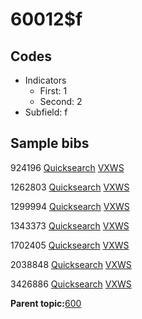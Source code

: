 # 60012$f

## Codes

-   Indicators
    -   First: 1
    -   Second: 2
-   Subfield: f

## Sample bibs

924196 [Quicksearch](https://search.library.yale.edu/catalog/924196) [VXWS](http://prodorbis.library.yale.edu:7014/vxws/GetHoldingsService?bibId=924196)

1262803 [Quicksearch](https://search.library.yale.edu/catalog/1262803) [VXWS](http://prodorbis.library.yale.edu:7014/vxws/GetHoldingsService?bibId=1262803)

1299994 [Quicksearch](https://search.library.yale.edu/catalog/1299994) [VXWS](http://prodorbis.library.yale.edu:7014/vxws/GetHoldingsService?bibId=1299994)

1343373 [Quicksearch](https://search.library.yale.edu/catalog/1343373) [VXWS](http://prodorbis.library.yale.edu:7014/vxws/GetHoldingsService?bibId=1343373)

1702405 [Quicksearch](https://search.library.yale.edu/catalog/1702405) [VXWS](http://prodorbis.library.yale.edu:7014/vxws/GetHoldingsService?bibId=1702405)

2038848 [Quicksearch](https://search.library.yale.edu/catalog/2038848) [VXWS](http://prodorbis.library.yale.edu:7014/vxws/GetHoldingsService?bibId=2038848)

3426886 [Quicksearch](https://search.library.yale.edu/catalog/3426886) [VXWS](http://prodorbis.library.yale.edu:7014/vxws/GetHoldingsService?bibId=3426886)

**Parent topic:**[600](../../tags/600/600.md)

